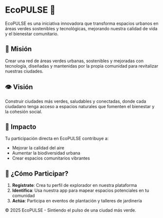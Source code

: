 # EcoPULSE 🌿

EcoPULSE es una iniciativa innovadora que transforma espacios urbanos en áreas verdes sostenibles y tecnológicas, mejorando nuestra calidad de vida y el bienestar comunitario.

## 🎯 Misión

Crear una red de áreas verdes urbanas, sostenibles y mejoradas con tecnología, diseñadas y mantenidas por la propia comunidad para revitalizar nuestras ciudades.

## 👁️ Visión

Construir ciudades más verdes, saludables y conectadas, donde cada ciudadano tenga acceso a espacios naturales que fomenten el bienestar y la cohesión social.

## 💚 Impacto

Tu participación directa en EcoPULSE contribuye a:
- Mejorar la calidad del aire
- Aumentar la biodiversidad urbana
- Crear espacios comunitarios vibrantes

## 🌱 ¿Cómo Participar?

1. **Regístrate**: Crea tu perfil de explorador en nuestra plataforma
2. **Identifica**: Usa nuestra app para mapear espacios potenciales en tu comunidad
3. **Actúa**: Participa en eventos de plantación y talleres de jardinería

© 2025 EcoPULSE - Sintiendo el pulso de una ciudad más verde.
